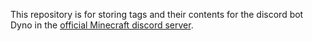 This repository is for storing tags and their contents for the discord bot Dyno in the [official Minecraft discord server](https://discord.gg/minecraft).
